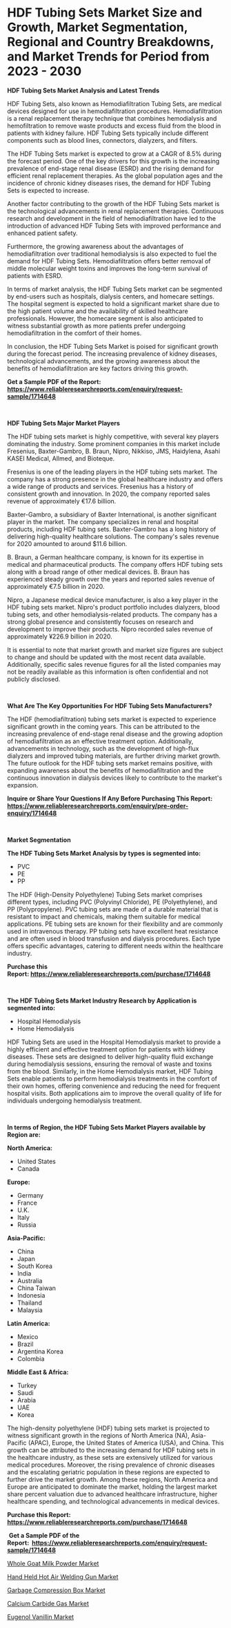 <p><h1>HDF Tubing Sets Market Size and Growth, Market Segmentation, Regional and Country Breakdowns, and Market Trends for Period from 2023 -  2030</h1></p><p><strong>HDF Tubing Sets Market Analysis and Latest Trends</strong></p>
<p><p>HDF Tubing Sets, also known as Hemodiafiltration Tubing Sets, are medical devices designed for use in hemodiafiltration procedures. Hemodiafiltration is a renal replacement therapy technique that combines hemodialysis and hemofiltration to remove waste products and excess fluid from the blood in patients with kidney failure. HDF Tubing Sets typically include different components such as blood lines, connectors, dialyzers, and filters.</p><p>The HDF Tubing Sets market is expected to grow at a CAGR of 8.5% during the forecast period. One of the key drivers for this growth is the increasing prevalence of end-stage renal disease (ESRD) and the rising demand for efficient renal replacement therapies. As the global population ages and the incidence of chronic kidney diseases rises, the demand for HDF Tubing Sets is expected to increase.</p><p>Another factor contributing to the growth of the HDF Tubing Sets market is the technological advancements in renal replacement therapies. Continuous research and development in the field of hemodiafiltration have led to the introduction of advanced HDF Tubing Sets with improved performance and enhanced patient safety.</p><p>Furthermore, the growing awareness about the advantages of hemodiafiltration over traditional hemodialysis is also expected to fuel the demand for HDF Tubing Sets. Hemodiafiltration offers better removal of middle molecular weight toxins and improves the long-term survival of patients with ESRD.</p><p>In terms of market analysis, the HDF Tubing Sets market can be segmented by end-users such as hospitals, dialysis centers, and homecare settings. The hospital segment is expected to hold a significant market share due to the high patient volume and the availability of skilled healthcare professionals. However, the homecare segment is also anticipated to witness substantial growth as more patients prefer undergoing hemodiafiltration in the comfort of their homes.</p><p>In conclusion, the HDF Tubing Sets Market is poised for significant growth during the forecast period. The increasing prevalence of kidney diseases, technological advancements, and the growing awareness about the benefits of hemodiafiltration are key factors driving this growth.</p></p>
<p><strong>Get a Sample PDF of the Report:&nbsp; <a href="https://www.reliableresearchreports.com/enquiry/request-sample/1714648">https://www.reliableresearchreports.com/enquiry/request-sample/1714648</a></strong></p>
<p>&nbsp;</p>
<p><strong>HDF Tubing Sets Major Market Players</strong></p>
<p><p>The HDF tubing sets market is highly competitive, with several key players dominating the industry. Some prominent companies in this market include Fresenius, Baxter-Gambro, B. Braun, Nipro, Nikkiso, JMS, Haidylena, Asahi KASEI Medical, Allmed, and Bioteque. </p><p>Fresenius is one of the leading players in the HDF tubing sets market. The company has a strong presence in the global healthcare industry and offers a wide range of products and services. Fresenius has a history of consistent growth and innovation. In 2020, the company reported sales revenue of approximately €17.6 billion.</p><p>Baxter-Gambro, a subsidiary of Baxter International, is another significant player in the market. The company specializes in renal and hospital products, including HDF tubing sets. Baxter-Gambro has a long history of delivering high-quality healthcare solutions. The company's sales revenue for 2020 amounted to around $11.6 billion.</p><p>B. Braun, a German healthcare company, is known for its expertise in medical and pharmaceutical products. The company offers HDF tubing sets along with a broad range of other medical devices. B. Braun has experienced steady growth over the years and reported sales revenue of approximately €7.5 billion in 2020.</p><p>Nipro, a Japanese medical device manufacturer, is also a key player in the HDF tubing sets market. Nipro's product portfolio includes dialyzers, blood tubing sets, and other hemodialysis-related products. The company has a strong global presence and consistently focuses on research and development to improve their products. Nipro recorded sales revenue of approximately ¥226.9 billion in 2020.</p><p>It is essential to note that market growth and market size figures are subject to change and should be updated with the most recent data available. Additionally, specific sales revenue figures for all the listed companies may not be readily available as this information is often confidential and not publicly disclosed.</p></p>
<p>&nbsp;</p>
<p><strong>What Are The Key Opportunities For HDF Tubing Sets Manufacturers?</strong></p>
<p><p>The HDF (hemodiafiltration) tubing sets market is expected to experience significant growth in the coming years. This can be attributed to the increasing prevalence of end-stage renal disease and the growing adoption of hemodiafiltration as an effective treatment option. Additionally, advancements in technology, such as the development of high-flux dialyzers and improved tubing materials, are further driving market growth. The future outlook for the HDF tubing sets market remains positive, with expanding awareness about the benefits of hemodiafiltration and the continuous innovation in dialysis devices likely to contribute to the market's expansion.</p></p>
<p><strong>Inquire or Share Your Questions If Any Before Purchasing This Report: <a href="https://www.reliableresearchreports.com/enquiry/pre-order-enquiry/1714648">https://www.reliableresearchreports.com/enquiry/pre-order-enquiry/1714648</a></strong></p>
<p>&nbsp;</p>
<p><strong>Market Segmentation</strong></p>
<p><strong>The HDF Tubing Sets Market Analysis by types is segmented into:</strong></p>
<p><ul><li>PVC</li><li>PE</li><li>PP</li></ul></p>
<p><p>The HDF (High-Density Polyethylene) Tubing Sets market comprises different types, including PVC (Polyvinyl Chloride), PE (Polyethylene), and PP (Polypropylene). PVC tubing sets are made of a durable material that is resistant to impact and chemicals, making them suitable for medical applications. PE tubing sets are known for their flexibility and are commonly used in intravenous therapy. PP tubing sets have excellent heat resistance and are often used in blood transfusion and dialysis procedures. Each type offers specific advantages, catering to different needs within the healthcare industry.</p></p>
<p><strong>Purchase this Report:&nbsp;<a href="https://www.reliableresearchreports.com/purchase/1714648">https://www.reliableresearchreports.com/purchase/1714648</a></strong></p>
<p>&nbsp;</p>
<p><strong>The HDF Tubing Sets Market Industry Research by Application is segmented into:</strong></p>
<p><ul><li>Hospital Hemodialysis</li><li>Home Hemodialysis</li></ul></p>
<p><p>HDF Tubing Sets are used in the Hospital Hemodialysis market to provide a highly efficient and effective treatment option for patients with kidney diseases. These sets are designed to deliver high-quality fluid exchange during hemodialysis sessions, ensuring the removal of waste and toxins from the blood. Similarly, in the Home Hemodialysis market, HDF Tubing Sets enable patients to perform hemodialysis treatments in the comfort of their own homes, offering convenience and reducing the need for frequent hospital visits. Both applications aim to improve the overall quality of life for individuals undergoing hemodialysis treatment.</p></p>
<p>&nbsp;</p>
<p><strong>In terms of Region, the HDF Tubing Sets Market Players available by Region are:</strong></p>
<p>
    <p> <strong> North America: </strong>
        <ul>
            <li>United States</li>
            <li>Canada</li>
        </ul>
        </p> 
    <p> <strong> Europe: </strong>
        <ul>
            <li>Germany</li>
            <li>France</li>
            <li>U.K.</li>
            <li>Italy</li>
            <li>Russia</li>
        </ul>
        </p> 
    <p> <strong> Asia-Pacific: </strong>
        <ul>
            <li>China</li>
            <li>Japan</li>
            <li>South Korea</li>
            <li>India</li>
            <li>Australia</li>
            <li>China Taiwan</li>
            <li>Indonesia</li>
            <li>Thailand</li>
            <li>Malaysia</li>
        </ul>
        </p> 
    <p> <strong> Latin America: </strong>
        <ul>
            <li>Mexico</li>
            <li>Brazil</li>
            <li>Argentina Korea</li>
            <li>Colombia</li>
        </ul>
        </p> 
    <p> <strong> Middle East & Africa: </strong>
        <ul>
            <li>Turkey</li>
            <li>Saudi</li>
            <li>Arabia</li>
            <li>UAE</li>
            <li>Korea</li>
        </ul>
    </p>
    </p>
<p><p>The high-density polyethylene (HDF) tubing sets market is projected to witness significant growth in the regions of North America (NA), Asia-Pacific (APAC), Europe, the United States of America (USA), and China. This growth can be attributed to the increasing demand for HDF tubing sets in the healthcare industry, as these sets are extensively utilized for various medical procedures. Moreover, the rising prevalence of chronic diseases and the escalating geriatric population in these regions are expected to further drive the market growth. Among these regions, North America and Europe are anticipated to dominate the market, holding the largest market share percent valuation due to advanced healthcare infrastructure, higher healthcare spending, and technological advancements in medical devices.</p></p>
<p><strong>Purchase this Report: <a href="https://www.reliableresearchreports.com/purchase/1714648">https://www.reliableresearchreports.com/purchase/1714648</a></strong></p>
<p>&nbsp;<strong>Get a Sample PDF of the Report:&nbsp;&nbsp;<a href="https://www.reliableresearchreports.com/enquiry/request-sample/1714648">https://www.reliableresearchreports.com/enquiry/request-sample/1714648</a></strong></p>
<p><strong></strong></p>
<p><p><a href="https://www.linkedin.com/pulse/whole-goat-milk-powder-market-research-report-unlocks-analysis-ax0kc/">Whole Goat Milk Powder Market</a></p><p><a href="https://medium.com/@dowodis7877/hand-held-hot-air-welding-gun-market-the-key-to-successful-business-strategy-forecast-till-2030-22b17c3c143c">Hand Held Hot Air Welding Gun Market</a></p><p><a href="https://medium.com/@slanecode210/garbage-compression-box-market-trends-and-market-analysis-forecasted-for-period-2023-2030-e74a243b657b">Garbage Compression Box Market</a></p><p><a href="https://www.linkedin.com/pulse/calcium-carbide-gas-market-research-report-provides-thorough-tltzc/">Calcium Carbide Gas Market</a></p><p><a href="https://www.linkedin.com/pulse/eugenol-vanillin-market-research-report-provides-thorough-lwulc/">Eugenol Vanillin Market</a></p></p>